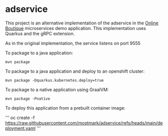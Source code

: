 # adservice

This project is an alternative implementation of the adservice in the [Online Boutique](https://github.com/GoogleCloudPlatform/microservices-demo) microservices demo application.
This implementation uses Quarkus and the gRPC extension.

As in the original implementation, the service listens on port 9555

To package to a java application:

    mvn package

To package to a java application and deploy to an openshift cluster:

    mvn package -Dquarkus.kubernetes.deploy=true

To package to a native application using GraalVM:

    mvn package -Pnative

To deploy this application from a prebuilt container image:

'''
oc create -f https://raw.githubusercontent.com/mostmark/adservice/refs/heads/main/deployment.yaml
'''
